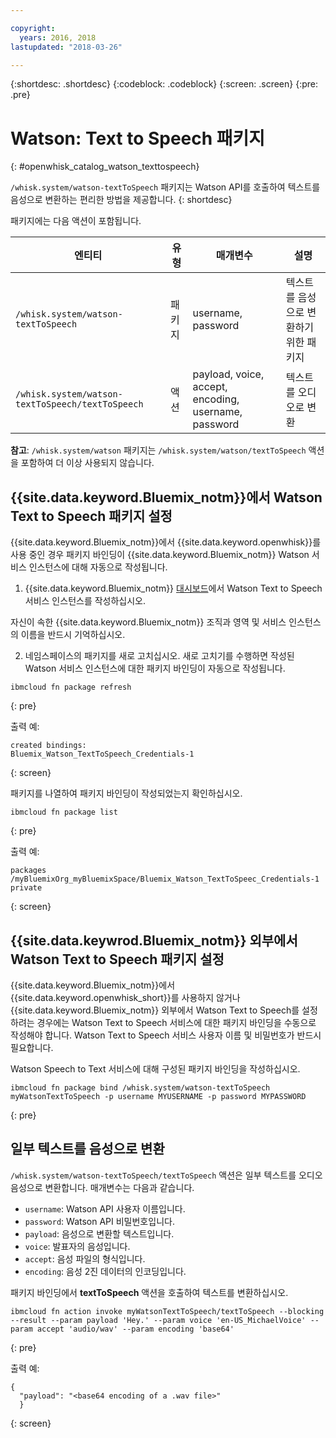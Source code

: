 ```yaml
---

copyright:
  years: 2016, 2018
lastupdated: "2018-03-26"

---
```


{:shortdesc: .shortdesc}
{:codeblock: .codeblock}
{:screen: .screen}
{:pre: .pre}

# Watson: Text to Speech 패키지
{: #openwhisk_catalog_watson_texttospeech}

`/whisk.system/watson-textToSpeech` 패키지는 Watson API를 호출하여 텍스트를 음성으로 변환하는 편리한 방법을 제공합니다.
{: shortdesc}

패키지에는 다음 액션이 포함됩니다.

|엔티티 |유형 |매개변수 |설명 |
| --- | --- | --- | --- |
| `/whisk.system/watson-textToSpeech` |패키지 |username, password |텍스트를 음성으로 변환하기 위한 패키지 |
|`/whisk.system/watson-textToSpeech/textToSpeech` |액션 |payload, voice, accept, encoding, username, password |텍스트를 오디오로 변환 |

**참고**: `/whisk.system/watson` 패키지는 `/whisk.system/watson/textToSpeech` 액션을 포함하여 더 이상 사용되지 않습니다.

## {{site.data.keyword.Bluemix_notm}}에서 Watson Text to Speech 패키지 설정

{{site.data.keyword.Bluemix_notm}}에서 {{site.data.keyword.openwhisk}}를 사용 중인 경우 패키지 바인딩이 {{site.data.keyword.Bluemix_notm}} Watson 서비스 인스턴스에 대해 자동으로 작성됩니다.

1. {{site.data.keyword.Bluemix_notm}} [대시보드](http://console.bluemix.net)에서 Watson Text to Speech 서비스 인스턴스를 작성하십시오.

  자신이 속한 {{site.data.keyword.Bluemix_notm}} 조직과 영역 및 서비스 인스턴스의 이름을 반드시 기억하십시오.

2. 네임스페이스의 패키지를 새로 고치십시오. 새로 고치기를 수행하면 작성된 Watson 서비스 인스턴스에 대한 패키지 바인딩이 자동으로 작성됩니다.
  ```
  ibmcloud fn package refresh
  ```
  {: pre}

  출력 예:
  ```
  created bindings:
  Bluemix_Watson_TextToSpeech_Credentials-1
  ```
  {: screen}

  패키지를 나열하여 패키지 바인딩이 작성되었는지 확인하십시오.
  ```
  ibmcloud fn package list
  ```
  {: pre}

  출력 예:
  ```
  packages
  /myBluemixOrg_myBluemixSpace/Bluemix_Watson_TextToSpeec_Credentials-1 private
  ```
  {: screen}

## {{site.data.keywrod.Bluemix_notm}} 외부에서 Watson Text to Speech 패키지 설정

{{site.data.keyword.Bluemix_notm}}에서 {{site.data.keyword.openwhisk_short}}를 사용하지 않거나 {{site.data.keyword.Bluemix_notm}} 외부에서 Watson Text to Speech를 설정하려는 경우에는 Watson Text to Speech 서비스에 대한 패키지 바인딩을 수동으로 작성해야 합니다. Watson Text to Speech 서비스 사용자 이름 및 비밀번호가 반드시 필요합니다.

Watson Speech to Text 서비스에 대해 구성된 패키지 바인딩을 작성하십시오.
```
ibmcloud fn package bind /whisk.system/watson-textToSpeech myWatsonTextToSpeech -p username MYUSERNAME -p password MYPASSWORD
```
{: pre}

## 일부 텍스트를 음성으로 변환

`/whisk.system/watson-textToSpeech/textToSpeech` 액션은 일부 텍스트를 오디오 음성으로 변환합니다. 매개변수는 다음과 같습니다.

- `username`: Watson API 사용자 이름입니다.
- `password`: Watson API 비밀번호입니다.
- `payload`: 음성으로 변환할 텍스트입니다.
- `voice`: 발표자의 음성입니다.
- `accept`: 음성 파일의 형식입니다.
- `encoding`: 음성 2진 데이터의 인코딩입니다.

패키지 바인딩에서 **textToSpeech** 액션을 호출하여 텍스트를 변환하십시오.
```
ibmcloud fn action invoke myWatsonTextToSpeech/textToSpeech --blocking --result --param payload 'Hey.' --param voice 'en-US_MichaelVoice' --param accept 'audio/wav' --param encoding 'base64'
```
{: pre}

출력 예:
```
{
  "payload": "<base64 encoding of a .wav file>"
  }
```
{: screen}
